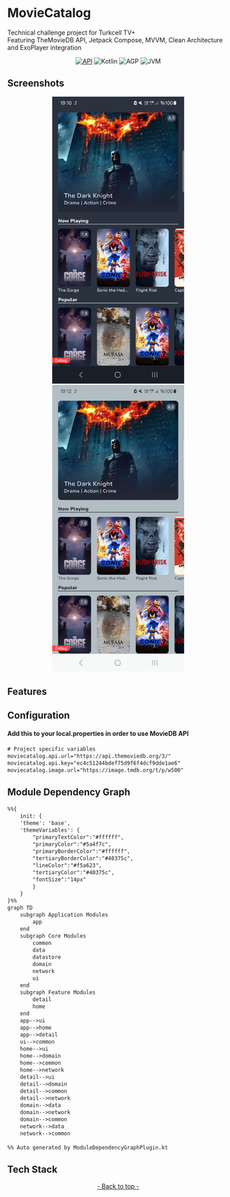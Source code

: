 <a name="readme-top"></a>

# MovieCatalog

Technical challenge project for Turkcell TV+    
Featuring TheMovieDB API, Jetpack Compose, MVVM, Clean Architecture and ExoPlayer integration

<p align="center">
  <a href="https://android-arsenal.com/api?level=24" target="_blank"><img alt="API" src="https://img.shields.io/badge/API-24%2B-orange.svg?style=flat"/></a>
  <a><img alt="Kotlin" src="https://img.shields.io/badge/Kotlin-2.1.0-purple.svg?style=flat"/></a>
  <a><img alt="AGP" src="https://img.shields.io/badge/AGP-8.8.0-yellow.svg?style=flat"/></a>
  <a><img alt="JVM" src="https://img.shields.io/badge/JVM-17-blue.svg?style=flat"/></a>
</p>

## Screenshots

<p align="center">
  <a>
    <img width=300, src="docs/home-screen-dark.png" alt="Home Screen - Dark">
    <img width=300, src="docs/home-screen-light.png" alt="Home Screen - Light">
  </a>
</p>

## Features



## Configuration
#### Add this to your local.properties in order to use MovieDB API
```properties
# Project specific variables
moviecatalog.api.url="https://api.themoviedb.org/3/"
moviecatalog.api.key="ec4c51244bdef75d9f6f4dcf9dde1ae6"
moviecatalog.image.url="https://image.tmdb.org/t/p/w500"
```

## Module Dependency Graph

```mermaid
%%{
    init: {
    'theme': 'base',
    'themeVariables': {
        "primaryTextColor":"#ffffff",
        "primaryColor":"#5a4f7c",
        "primaryBorderColor":"#ffffff",
        "tertiaryBorderColor":"#40375c",
        "lineColor":"#f5a623",
        "tertiaryColor":"#40375c",
        "fontSize":"14px"
        }
    }
}%%
graph TD
    subgraph Application Modules
        app
    end
    subgraph Core Modules
        common
        data
        datastore
        domain
        network
        ui
    end
    subgraph Feature Modules
        detail
        home
    end
    app-->ui
    app-->home
    app-->detail
    ui-->common
    home-->ui
    home-->domain
    home-->common
    home-->network
    detail-->ui
    detail-->domain
    detail-->common
    detail-->network
    domain-->data
    domain-->network
    domain-->common
    network-->data
    network-->common

%% Auto generated by ModuleDependencyGraphPlugin.kt

```


## Tech Stack



<p align="center"><a href="#readme-top"> - Back to top - </a></p>

